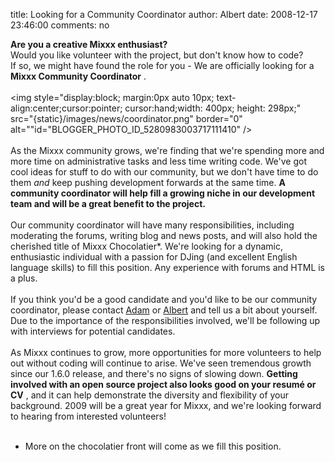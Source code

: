 title: Looking for a Community Coordinator
author: Albert
date: 2008-12-17 23:46:00
comments: no

<span style="font-weight:bold;">Are you a creative Mixxx enthusiast?</span>
<br />
Would you like volunteer with the project, but don't know how to code? <br />
If so, we might have found the role for you - We are officially looking for a <span style="font-weight: bold;">Mixxx Community Coordinator</span>
.<br />
<br />
<img style="display:block; margin:0px auto 10px; text-align:center;cursor:pointer; cursor:hand;width: 400px; height: 298px;" src="{static}/images/news/coordinator.png" border="0" alt=""id="BLOGGER_PHOTO_ID_5280983003717111410" />
<br />
<br />
As the Mixxx community grows, we're finding that we're spending more and more time on administrative tasks and less time writing code. We've got cool ideas for stuff to do with our community, but we don't have time to do them <span style="font-style:italic;">and</span>
 keep pushing development forwards at the same time. <span style="font-weight:bold;">A community coordinator will help fill a growing niche in our development team and will be a great benefit to the project.</span>
<br />
<br />
Our community coordinator will have many responsibilities, including moderating the forums, writing blog and news posts, and will also hold the cherished title of Mixxx Chocolatier*. We're looking for a dynamic, enthusiastic individual with a passion for DJing (and excellent English language skills) to fill this position. Any experience with forums and HTML is a plus.<br />
<br />
If you think you'd be a good candidate and you'd like to be our community coordinator, please contact <a href="mailto:adamd@SPAMSPAMGOAWAYmixxx.org">Adam</a>
 or <a href="mailto:alberts@SPAMSPAMGOAWAYmixxx.org">Albert</a>
 and tell us a bit about yourself. Due to the importance of the responsibilities involved, we'll be following up with interviews for potential candidates.<br />
<br />
As Mixxx continues to grow, more opportunities for more volunteers to help out without coding will continue to arise. We've seen tremendous growth since our 1.6.0 release, and there's no signs of slowing down. <span style="font-weight:bold;">Getting involved with an open source project also looks good on your resumé or CV</span>
, and it can help demonstrate the diversity and flexibility of your background. 2009 will be a great year for Mixxx, and we're looking forward to hearing from interested volunteers!<br />
<br />
* More on the chocolatier front will come as we fill this position.
